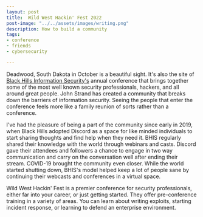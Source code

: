 ```yaml
---
layout: post
title:  Wild West Hackin' Fest 2022
post-image: "../../assets/images/writing.png"
description: How to build a community
tags:
- conference
- friends
- cybersecurity

---
```

Deadwood, South Dakota in October is a beautiful sight.  It's also the site of [Black Hills Information Security's](https://www.blackhillsinfosec.com) annual conference that brings together some of the most well known security professionals, hackers, and all around great people. John Strand has created a community that breaks down the barriers of information security. Seeing the people that enter the conference feels more like a family reunion of sorts rather than a conference.

I've had the pleasure of being a part of the community since early in 2019, when Black Hills adopted Discord as a space for like minded individuals to start sharing thoughts and find help when they need it.  BHIS regularly shared their knowledge with the world through webinars and casts. Discord gave their attendees and followers a chance to engage in two way communication and carry on the conversation well after ending their stream.  COVID-19 brought the community even closer. While the world started shutting down, BHIS's model helped keep a lot of people sane by continuing their webcasts and conferences in a virtual space.

Wild West Hackin' Fest is a premier conference for security professionals, either far into your career, or just getting started. They offer pre-conference training in a variety of areas.  You can learn about writing exploits, starting incident response, or learning to defend an enterprise environment. 